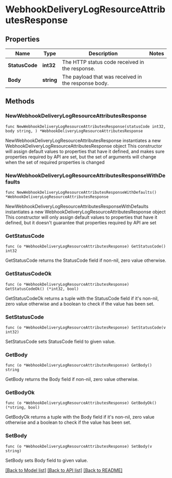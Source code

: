 # WebhookDeliveryLogResourceAttributesResponse

## Properties

Name | Type | Description | Notes
------------ | ------------- | ------------- | -------------
**StatusCode** | **int32** | The HTTP status code received in the response.  | 
**Body** | **string** | The payload that was received in the response body.  | 

## Methods

### NewWebhookDeliveryLogResourceAttributesResponse

`func NewWebhookDeliveryLogResourceAttributesResponse(statusCode int32, body string, ) *WebhookDeliveryLogResourceAttributesResponse`

NewWebhookDeliveryLogResourceAttributesResponse instantiates a new WebhookDeliveryLogResourceAttributesResponse object
This constructor will assign default values to properties that have it defined,
and makes sure properties required by API are set, but the set of arguments
will change when the set of required properties is changed

### NewWebhookDeliveryLogResourceAttributesResponseWithDefaults

`func NewWebhookDeliveryLogResourceAttributesResponseWithDefaults() *WebhookDeliveryLogResourceAttributesResponse`

NewWebhookDeliveryLogResourceAttributesResponseWithDefaults instantiates a new WebhookDeliveryLogResourceAttributesResponse object
This constructor will only assign default values to properties that have it defined,
but it doesn't guarantee that properties required by API are set

### GetStatusCode

`func (o *WebhookDeliveryLogResourceAttributesResponse) GetStatusCode() int32`

GetStatusCode returns the StatusCode field if non-nil, zero value otherwise.

### GetStatusCodeOk

`func (o *WebhookDeliveryLogResourceAttributesResponse) GetStatusCodeOk() (*int32, bool)`

GetStatusCodeOk returns a tuple with the StatusCode field if it's non-nil, zero value otherwise
and a boolean to check if the value has been set.

### SetStatusCode

`func (o *WebhookDeliveryLogResourceAttributesResponse) SetStatusCode(v int32)`

SetStatusCode sets StatusCode field to given value.


### GetBody

`func (o *WebhookDeliveryLogResourceAttributesResponse) GetBody() string`

GetBody returns the Body field if non-nil, zero value otherwise.

### GetBodyOk

`func (o *WebhookDeliveryLogResourceAttributesResponse) GetBodyOk() (*string, bool)`

GetBodyOk returns a tuple with the Body field if it's non-nil, zero value otherwise
and a boolean to check if the value has been set.

### SetBody

`func (o *WebhookDeliveryLogResourceAttributesResponse) SetBody(v string)`

SetBody sets Body field to given value.



[[Back to Model list]](../README.md#documentation-for-models) [[Back to API list]](../README.md#documentation-for-api-endpoints) [[Back to README]](../README.md)


